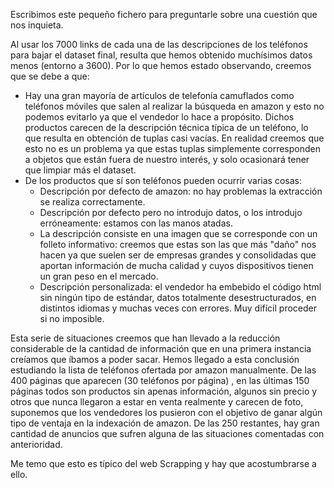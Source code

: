 
Escribimos este pequeño fichero para preguntarle sobre una cuestión que nos inquieta.

Al usar los 7000 links de cada una de las descripciones de los teléfonos para bajar el dataset final, resulta que hemos obtenido muchísimos datos menos (entorno a 3600).
Por lo que hemos estado observando, creemos que se debe a que:

* Hay una gran mayoría de artículos de telefonía camuflados como teléfonos móviles que salen al realizar la búsqueda en amazon y esto no 
podemos evitarlo ya que el vendedor lo hace a propósito. Dichos productos carecen de la descripción técnica típica de un teléfono, lo que resulta en obtención de tuplas casi vacías.
En realidad creemos que esto no es un problema ya que estas tuplas simplemente corresponden a objetos que están fuera de nuestro interés, y solo ocasionará tener que limpiar más
el dataset.
* De los productos que sí son teléfonos pueden ocurrir varias cosas:  
  * Descripción por defecto de amazon: no hay problemas la extracción se realiza correctamente.
  * Descripción por defecto pero no introdujo datos, o los introdujo erróneamente: estamos con las manos atadas.
  * La descripción consiste en una imagen que se corresponde con un folleto informativo: creemos que estas son las que más "daño" nos hacen ya que suelen ser de empresas grandes y consolidadas que aportan información de mucha calidad y cuyos dispositivos tienen un gran peso en el mercado.
  * Descripción personalizada: el vendedor ha embebido el código html sin ningún tipo de estándar, datos totalmente desestructurados,
  en distintos idiomas y muchas veces con errores. Muy difícil proceder si no imposible.
  
Esta serie de situaciones creemos que han llevado a la reducción considerable de la cantidad de información que en una primera instancia creíamos que íbamos a poder sacar.
Hemos llegado a esta conclusión estudiando la lista de teléfonos ofertada por amazon manualmente. De las 400 páginas que aparecen (30 teléfonos por página) , en las últimas 150 páginas
todos son productos sin apenas información, algunos sin precio y otros que nunca llegaron a estar en venta realmente y carecen de foto, suponemos que los vendedores los pusieron con
el objetivo de ganar algún tipo de ventaja en la indexación de amazon. De las 250 restantes, hay gran cantidad de anuncios que sufren alguna de las situaciones comentadas con anterioridad.  

Me temo que esto es típico del web Scrapping y hay que acostumbrarse a ello.
  

